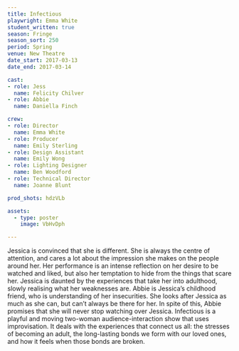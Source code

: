 ```yaml
---
title: Infectious
playwright: Emma White
student_written: true
season: Fringe
season_sort: 250
period: Spring
venue: New Theatre
date_start: 2017-03-13
date_end: 2017-03-14

cast:
- role: Jess
  name: Felicity Chilver
- role: Abbie
  name: Daniella Finch

crew:
- role: Director
  name: Emma White
- role: Producer
  name: Emily Sterling
- role: Design Assistant
  name: Emily Wong
- role: Lighting Designer
  name: Ben Woodford
- role: Technical Director
  name: Joanne Blunt

prod_shots: hdzVLb

assets:
  - type: poster
    image: VbHvDph

---
```


Jessica is convinced that she is different. She is always the centre of attention, and cares a lot about the impression she makes on the people around her. Her performance is an intense reflection on her desire to be watched and liked, but also her temptation to hide from the things that scare her. Jessica is daunted by the experiences that take her into adulthood, slowly realising what her weaknesses are. Abbie is Jessica’s childhood friend, who is understanding of her insecurities. She looks after Jessica as much as she can, but can’t always be there for her. In spite of this, Abbie promises that she will never stop watching over Jessica. Infectious is a playful and moving two-woman audience-interaction show that uses improvisation. It deals with the experiences that connect us all: the stresses of becoming an adult, the long-lasting bonds we form with our loved ones, and how it feels when those bonds are broken.
